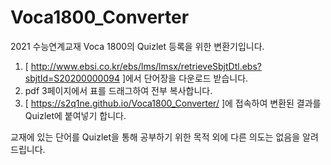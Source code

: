 # Voca1800_Converter
2021 수능연계교재 Voca 1800의 Quizlet 등록을 위한 변환기입니다.

1. [ http://www.ebsi.co.kr/ebs/lms/lmsx/retrieveSbjtDtl.ebs?sbjtId=S20200000094 ]에서 단어장을 다운로드 받습니다.
2. pdf 3페이지에서 표를 드래그하여 전부 복사합니다.
3. [ https://s2q1ne.github.io/Voca1800_Converter/ ]에 접속하여 변환된 결과를 Quizlet에 붙여넣기 합니다.

교재에 있는 단어를 Quizlet을 통해 공부하기 위한 목적 외에 다른 의도는 없음을 알려드립니다. 
